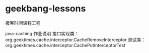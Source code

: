 # geekbang-lessons
极客时间课程工程

java-caching 作业说明
接口实现类：org.geektimes.cache.interceptor.CacheRemoveInterceptor
测试类：org.geektimes.cache.interceptor.CachePutInterceptorTest